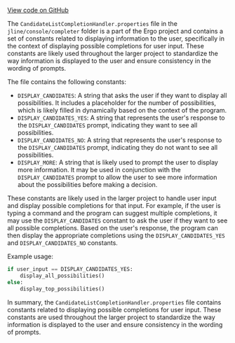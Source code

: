 [View code on GitHub](https://github.com/ergoplatform/ergo/.autodoc/docs/json/target/streams/_global/assemblyOption/_global/streams/assembly/09b2c888d246f4165f692fc5e8e252fb7da9c865_5296978fd0c28c778ddbb6e1dc0c30cadb998eca_da39a3ee5e6b4b0d3255bfef95601890afd80709/jline/console)

The `CandidateListCompletionHandler.properties` file in the `jline/console/completer` folder is a part of the Ergo project and contains a set of constants related to displaying information to the user, specifically in the context of displaying possible completions for user input. These constants are likely used throughout the larger project to standardize the way information is displayed to the user and ensure consistency in the wording of prompts.

The file contains the following constants:

- `DISPLAY_CANDIDATES`: A string that asks the user if they want to display all possibilities. It includes a placeholder for the number of possibilities, which is likely filled in dynamically based on the context of the program.
- `DISPLAY_CANDIDATES_YES`: A string that represents the user's response to the `DISPLAY_CANDIDATES` prompt, indicating they want to see all possibilities.
- `DISPLAY_CANDIDATES_NO`: A string that represents the user's response to the `DISPLAY_CANDIDATES` prompt, indicating they do not want to see all possibilities.
- `DISPLAY_MORE`: A string that is likely used to prompt the user to display more information. It may be used in conjunction with the `DISPLAY_CANDIDATES` prompt to allow the user to see more information about the possibilities before making a decision.

These constants are likely used in the larger project to handle user input and display possible completions for that input. For example, if the user is typing a command and the program can suggest multiple completions, it may use the `DISPLAY_CANDIDATES` constant to ask the user if they want to see all possible completions. Based on the user's response, the program can then display the appropriate completions using the `DISPLAY_CANDIDATES_YES` and `DISPLAY_CANDIDATES_NO` constants.

Example usage:

```python
if user_input == DISPLAY_CANDIDATES_YES:
    display_all_possibilities()
else:
    display_top_possibilities()
```

In summary, the `CandidateListCompletionHandler.properties` file contains constants related to displaying possible completions for user input. These constants are used throughout the larger project to standardize the way information is displayed to the user and ensure consistency in the wording of prompts.
